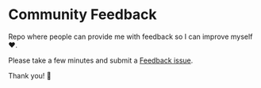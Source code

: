 # Community Feedback

Repo where people can provide me with feedback so I can improve myself ♥.

Please take a few minutes and submit a [Feedback issue](https://github.com/marcduiker/community-feedback/issues/new?assignees=marcduiker&labels=&template=feedback.md&title=Feedback).

Thank you! 🙏
